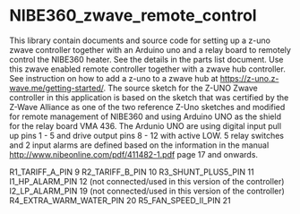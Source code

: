# NIBE360_zwave_remote_control
This library contain documents and source code for setting up a z-uno zwave controller together with an Arduino uno 
and a relay board to remotely control the NIBE360 heater. See the details in the parts list document. 
Use this zwave enabled remote controller together with a zwave hub controller. See instruction on how to add a z-uno to a zwave 
hub at https://z-uno.z-wave.me/getting-started/. The source sketch for the Z-UNO Zwave controller in this application is based on
the sketch that was certified by the Z-Wave Alliance as one of the two reference Z-Uno sketches and modified for remote management 
of NIBE360 and using Arduino UNO as the shield for the relay board VMA 436. The Ardunio UNO are using digital input pull up 
pins 1 - 5 and drive output pins 8 - 12 with active LOW. 5 relay switches and 2 input alarms are defined based on the information 
in the manual http://www.nibeonline.com/pdf/411482-1.pdf page 17 and onwards.

R1_TARIFF_A_PIN 9
R2_TARIFF_B_PIN 10
R3_SHUNT_PLUS5_PIN 11
I1_HP_ALARM_PIN 12 (not connected/used in this version of the controller)
I2_LP_ALARM_PIN 19 (not connected/used in this version of the controller)
R4_EXTRA_WARM_WATER_PIN 20
R5_FAN_SPEED_II_PIN 21



